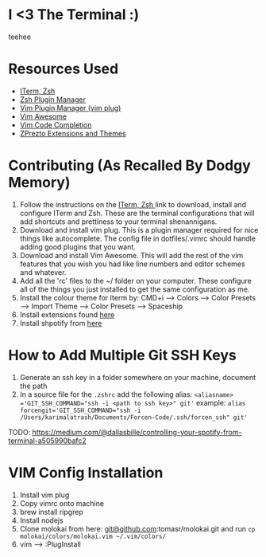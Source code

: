 # I <3 The Terminal :)
teehee
# Resources Used
* [ ITerm, Zsh ](https://sourabhbajaj.com/mac-setup/iTerm/)
* [ Zsh Plugin Manager ](https://github.com/sorin-ionescu/prezto)
* [ Vim Plugin Manager (vim plug) ](https://github.com/junegunn/vim-plug)
* [ Vim Awesome ](https://github.com/amix/vimrc)
* [ Vim Code Completion ](https://github.com/neoclide/coc.nvim)
* [ ZPrezto Extensions and Themes ](https://timonbimon.medium.com/yet-another-step-by-step-guide-for-a-better-terminal-setup-6c5e879d4c8c)
# Contributing (As Recalled By Dodgy Memory)
1. Follow the instructions on the [ ITerm, Zsh ](https://sourabhbajaj.com/mac-setup/iTerm/) link to download, install and configure ITerm and Zsh. These are the terminal configurations that will add shortcuts and prettiness to your terminal shenannigans.
2. Download and install vim plug. This is a plugin manager required for nice things like autocomplete. The config file in dotfiles/.vimrc should handle adding good plugins that you want.
3. Download and install Vim Awesome. This will add the rest of the vim features that you wish you had like line numbers and editor schemes and whatever.
4. Add all the 'rc' files to the ~/ folder on your computer. These configure all of the things you just installed to get the same configuration as me.
5. Install the colour theme for Iterm by: CMD+i --> Colors --> Color Presets --> Import Theme --> Color Presets --> Spaceship
6. Install extensions found [ here ](https://timonbimon.medium.com/yet-another-step-by-step-guide-for-a-better-terminal-setup-6c5e879d4c8c)
7. Install shpotify from [ here ](https://github.com/hnarayanan/shpotify)
# How to Add Multiple Git SSH Keys
1. Generate an ssh key in a folder somewhere on your machine, document the path
2. In a source file for the `.zshrc` add the following alias:
`<aliasname> ='GIT_SSH_COMMAND="ssh -i <path to ssh key>" git'`
example: `alias forcengit='GIT_SSH_COMMAND="ssh -i /Users/karimalatrash/Documents/Forcen-Code/.ssh/forcen_ssh" git'`

TODO: https://medium.com/@dallasbille/controlling-your-spotify-from-terminal-a505990bafc2

# VIM Config Installation
1. Install vim plug
2. Copy vimrc onto machine
3. brew install ripgrep
4. Install nodejs
5. Clone molokai from here: git@github.com:tomasr/molokai.git and run `cp molokai/colors/molokai.vim ~/.vim/colors/`
6. vim --> :PlugInstall
